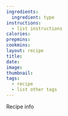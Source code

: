```yaml
---
ingredients:
  ingredient: type
instructions:
  - list instructions
calories: 
prepmins: 
cookmins: 
layout: recipe
title: 
date: 
image: 
thumbnail: 
tags:
  - recipe
  - list other tags
---
```


Recipe info